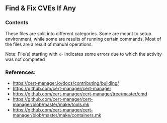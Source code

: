 ## Find & Fix CVEs If Any

### Contents
These files are split into different categories. Some are meant to setup environment, while
some are results of running certain commands. Most of the files are a result of manual 
operations.

Note: File(s) starting with `x-` indicates some errors due to which the activity was not completed

### References:
- https://cert-manager.io/docs/contributing/building/
- https://github.com/cert-manager/cert-manager
- https://github.com/cert-manager/cert-manager/tree/master/cmd
- https://github.com/cert-manager/cert-manager/blob/master/make/tools.mk
- https://github.com/cert-manager/cert-manager/blob/master/make/containers.mk
